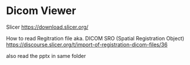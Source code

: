 # Dicom Viewer

Slicer
https://download.slicer.org/

How to read Regitration file aka. DICOM SRO (Spatial Registration Object)
https://discourse.slicer.org/t/import-of-registration-dicom-files/36

also read the pptx in same folder
